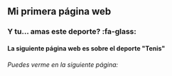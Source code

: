 ##  **Mi primera página web**
###  Y tu... amas este deporte? :fa-glass:
#### La siguiente página web es sobre el deporte "Tenis"
###### Puedes verme en la siguiente página:
